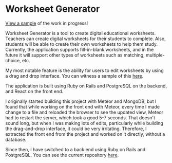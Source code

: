 # Worksheet Generator
[View a sample](https://saanderson1987.github.io/worksheet-generator-sample/) of the work in progress!

Worksheet Generator is a tool to create digital educational worksheets. Teachers can create digital worksheets for their students to complete. Also, students will be able to create their own worksheets to help them study. Currently, the application supports fill-in-blank worksheets, and in the future it will support other types of worksheets such as matching, multiple-choice, etc.

My most notable feature is the ability for users to edit worksheets by using a drag and drop interface. You can witness a sample of this [here](https://saanderson1987.github.io/worksheet-generator-sample/). 

The application is built using Ruby on Rails and PostgreSQL on the backend, and React on the front end.

I originally started building this project with Meteor and MongoDB, but I found that while working on the front end with Meteor, every time I made change to a file and reloaded the browser to see the updated view, Meteor had to restart the server, which took a good 5-7 seconds. That doesn't sound long, but when I was making lots of edits, particularly while building the drag-and-drop interface, it could be very irritating. Therefore, I extracted the front end from the project and worked on it directly, without a database. 

Since then, I have switched to a back end using Ruby on Rails and PostgreSQL. You can see the current repository [here](https://github.com/saanderson1987/worksheet-gen-rails).


